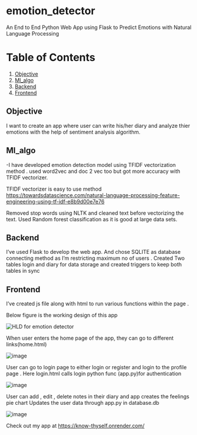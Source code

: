 # emotion_detector
An End to End Python Web App using Flask to Predict Emotions with Natural Language Processing

# Table of Contents

1. [Objective](#Objective)
2. [Ml_algo](#Ml_algo)
3. [Backend](#Backend)
4. [Frontend](#Frontend)



## Objective
I want to create an app where user can write his/her diary and analyze thier emotions with the help of sentiment analysis algorithm.

## Ml_algo
-I have developed emotion detection model using TFIDF  vectorization method .
 used word2vec and doc 2 vec too but  got more accuracy with TFIDF vectorizer.

TFIDF  vectorizer is easy to use method 
https://towardsdatascience.com/natural-language-processing-feature-engineering-using-tf-idf-e8b9d00e7e76

Removed  stop words  using NLTK  and cleaned text before vectorizing the text.
Used Random forest classification as it is good at large data sets.

## Backend
I’ve used Flask  to develop the  web app. And chose SQLITE as database connecting method as  I’m restricting maximum no of users .
Created Two tables login and diary for data storage  and created triggers to keep both tables in sync

## Frontend
I’ve created js file along with html to run various functions within the page .


Below figure is the working  design of this app

![HLD for emotion detector](https://user-images.githubusercontent.com/73159496/202917105-93d1f227-7fc2-40a8-9cdd-b3285dd39a26.jpg)


When user enters the home page of the app, they can go to different links(home.html)

![image](https://user-images.githubusercontent.com/73159496/202916989-85d2fc89-a8c4-4d78-b5e1-df0fe1aa8321.png)

 
User can go to login page to either login or register and login to the profile page .
Here login.html calls  login python func (app.py)for authentication 

![image](https://user-images.githubusercontent.com/73159496/202917010-20b4249a-ac28-4cb0-b5bc-721cfd8677d0.png)




User can add , edit , delete notes in their diary and app creates the  feelings pie chart 
Updates the user data through app.py in database.db


![image](https://user-images.githubusercontent.com/73159496/202917018-ff0221c2-50d6-4524-8ab7-93ae19c17787.png)


Check out my app at 
https://know-thyself.onrender.com/


